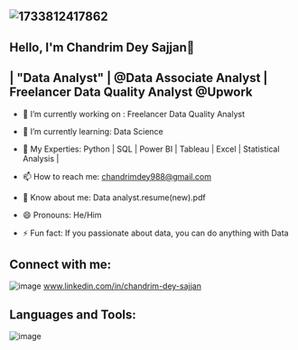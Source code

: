 ##                                    ![1733812417862](https://github.com/user-attachments/assets/5e184368-7b02-44d8-8d0f-2c7d9a5b592d)
                                                              
##                                                              Hello, I'm Chandrim Dey Sajjan👋

##                                        | "Data Analyst" | @Data Associate Analyst | Freelancer Data Quality Analyst @Upwork







- 🔭 I’m currently working on : Freelancer Data Quality Analyst

- 🌱 I’m currently learning: Data Science
  
- 💬 My Experties: Python | SQL | Power BI | Tableau | Excel | Statistical Analysis |

- 📫 How to reach me: chandrimdey988@gmail.com

- 📄 Know about me: Data analyst.resume(new).pdf

- 😄 Pronouns: He/Him

- ⚡ Fun fact:  If you passionate about data, you can do anything with Data


## Connect with me:
![image](https://github.com/user-attachments/assets/d091d963-9fec-4fe1-bff1-9fb3623a085b)
www.linkedin.com/in/chandrim-dey-sajjan


## Languages and Tools:
![image](https://github.com/user-attachments/assets/1d4d0e7c-9b81-4727-81f7-609f137ca024)







 
 


